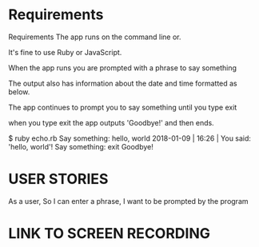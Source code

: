 # Requirements

Requirements
The app runs on the command line or.

It's fine to use Ruby or JavaScript.

When the app runs you are prompted with a phrase to say something

The output also has information about the date and time formatted as below.

The app continues to prompt you to say something until you type exit

when you type exit the app outputs 'Goodbye!' and then ends.

\$ ruby echo.rb
Say something:
hello, world
2018-01-09 | 16:26 | You said: 'hello, world'!
Say something:
exit
Goodbye!

# USER STORIES

As a user,
So I can enter a phrase,
I want to be prompted by the program

# LINK TO SCREEN RECORDING
